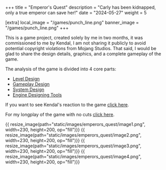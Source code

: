 +++
title = "Emperor's Quest"
description = "Carly has been kidnapped, only a true emperor can save her!"
date = "2024-05-27"
weight = 5

[extra]
local_image = "/games/punch_line.png"
banner_image = "/games/punch_line.png"
+++

This is a game project, created solely by me in two months, it was commissioned to me by Kendal, I am not sharing it publicly to avoid potential copyright violations from Mojang Studios. That said, I would be glad to share the design details, graphics, and a complete gameplay of the game.

The analysis of the game is divided into 4 core parts:
- [Level Design](/games/emperors_quest/level-design)
- [Gameplay Design](/games/emperors_quest/gameplay-design)
- [System Design](/games/emperors_quest/system-design)
- [Engine Designing Tools](/games/emperors_quest/engine-tools)

If you want to see Kendal's reaction to the game [click here](https://www.youtube.com/watch?v=2S3NR6Hu13Y).

For my longplay of the game with no cuts [click here](https://www.youtube.com/watch?v=).

<div class = "gallery">
{{ resize_image(path="static/images/emperors_quest/image1.png", width=230, height=200, op="fill")}}
{{ resize_image(path="static/images/emperors_quest/image2.png", width=230, height=200, op="fill")}}
{{ resize_image(path="static/images/emperors_quest/image3.png", width=230, height=200, op="fill")}}
{{ resize_image(path="static/images/emperors_quest/image4.png", width=230, height=200, op="fill")}}
</div>

